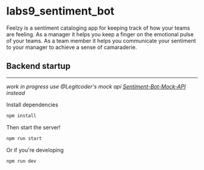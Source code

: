# labs9_sentiment_bot

Feelzy is a sentiment cataloging app for keeping track of how your teams are feeling. As a manager it helps you keep a finger on the emotional pulse of your teams. As a team member it helps you communicate your sentiment to your manager to achieve a sense of camaraderie.

## Backend startup
----------------
*work in progress use @Legitcoder's mock api [Sentiment-Bot-Mock-API](https://github.com/Legitcoder/sentiment-bot-mock-api) instead*

Install dependencies 
```sh
npm install
```

Then start the server!
```sh
npm run start
```

Or if you're developing
```sh
npm run dev
```
